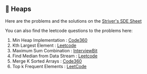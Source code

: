 ## 🧗 Heaps

Here are the problems and the solutions on the [Striver's SDE Sheet](https://takeuforward.org/interviews/strivers-sde-sheet-top-coding-interview-problems)

You can also find the leetcode questions to the problems here:

1. Min Heap Implementation : [Code360](https://www.naukri.com/code360/problems/min-heap_4691801?topList=striver-sde-sheet-problems&utm_source=striver&utm_medium=website)
2. Kth Largest Element : [Leetcode](https://leetcode.com/problems/kth-largest-element-in-an-array/description/)
3. Maximum Sum Combination : [InterviewBit](https://www.interviewbit.com/problems/maximum-sum-combinations/)
4. Find Median from Data Stream : [Leetcode](https://leetcode.com/problems/find-median-from-data-stream/description/)
5. Merge K Sorted Arrays : [Code360](https://www.naukri.com/code360/problems/merge-k-sorted-arrays_975379)
6. Top k Frequent Elements : [LeetCode](https://leetcode.com/problems/top-k-frequent-elements/)

